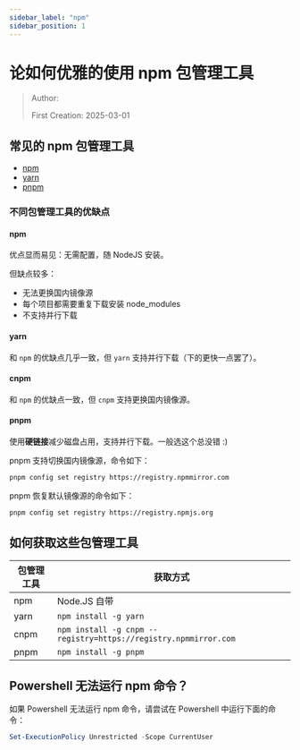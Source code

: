 ```yaml
---
sidebar_label: "npm"
sidebar_position: 1
---
```

# 论如何优雅的使用 npm 包管理工具

> Author:
> 
> First Creation: 2025-03-01

## 常见的 npm 包管理工具

- [npm](https://www.npmjs.com/)
- [yarn](https://yarnpkg.com/)
- [pnpm](https://pnpm.io/zh-CN/)

### 不同包管理工具的优缺点

#### npm

优点显而易见：无需配置，随 NodeJS 安装。

但缺点较多：
- 无法更换国内镜像源
- 每个项目都需要重复下载安装 node_modules
- 不支持并行下载

#### yarn

和 `npm` 的优缺点几乎一致，但 `yarn` 支持并行下载（下的更快一点罢了）。

#### cnpm

和 `npm` 的优缺点一致，但 `cnpm` 支持更换国内镜像源。

#### pnpm

使用**硬链接**减少磁盘占用，支持并行下载。一般选这个总没错 :)

pnpm 支持切换国内镜像源，命令如下：

```bash
pnpm config set registry https://registry.npmmirror.com
```

pnpm 恢复默认镜像源的命令如下：

```bash
pnpm config set registry https://registry.npmjs.org
```

## 如何获取这些包管理工具

|包管理工具| 获取方式                                                            |
|---|-----------------------------------------------------------------|
|npm| Node.JS 自带                                                      |
|yarn| `npm install -g yarn`                                           |
|cnpm| `npm install -g cnpm --registry=https://registry.npmmirror.com` |
|pnpm| `npm install -g pnpm`                                           |

## Powershell 无法运行 npm 命令？

如果 Powershell 无法运行 npm 命令，请尝试在 Powershell 中运行下面的命令：

```powershell
Set-ExecutionPolicy Unrestricted -Scope CurrentUser
```